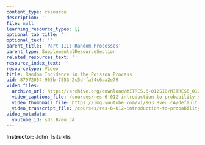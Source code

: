 ```yaml
---
content_type: resource
description: ''
file: null
learning_resource_types: []
optional_tab_title: ''
optional_text: ''
parent_title: 'Part III: Random Processes'
parent_type: SupplementalResourceSection
related_resources_text: ''
resource_index_text: ''
resourcetype: Video
title: Random Incidence in the Poisson Process
uid: 87972054-905b-7553-2c5d-fa54c6aa2e79
video_files:
  archive_url: https://archive.org/download/MITRES.6-012S18/MITRES6_012S18_L23-07_300k.mp4
  video_captions_file: /courses/res-6-012-introduction-to-probability-spring-2018/fe62ca9968fb5a18b5907b85e8fe848e_sG3_Bveu_cA.vtt
  video_thumbnail_file: https://img.youtube.com/vi/sG3_Bveu_cA/default.jpg
  video_transcript_file: /courses/res-6-012-introduction-to-probability-spring-2018/332143a27afa79791971c948f82b032a_sG3_Bveu_cA.pdf
video_metadata:
  youtube_id: sG3_Bveu_cA
---
```


**Instructor:** John Tsitsiklis